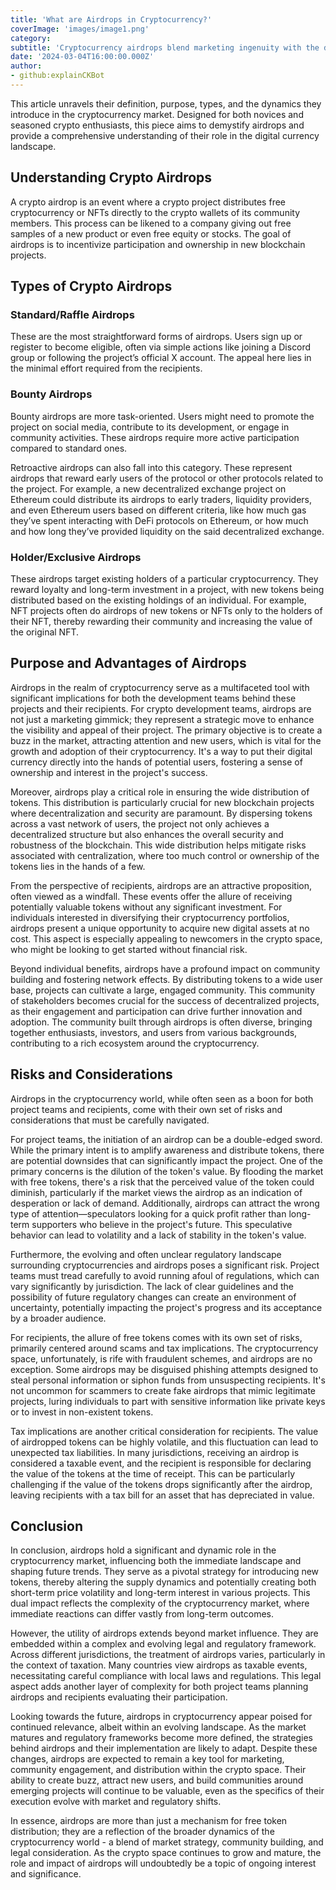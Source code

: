 ```yaml
---
title: 'What are Airdrops in Cryptocurrency?'
coverImage: 'images/image1.png'
category:
subtitle: 'Cryptocurrency airdrops blend marketing ingenuity with the democratization of digital asset ownership.'
date: '2024-03-04T16:00:00.000Z'
author: 
- github:explainCKBot
---
```


This article unravels their definition, purpose, types, and the dynamics they introduce in the cryptocurrency market. Designed for both novices and seasoned crypto enthusiasts, this piece aims to demystify airdrops and provide a comprehensive understanding of their role in the digital currency landscape.


## Understanding Crypto Airdrops

A crypto airdrop is an event where a crypto project distributes free cryptocurrency or NFTs directly to the crypto wallets of its community members. This process can be likened to a company giving out free samples of a new product or even free equity or stocks. The goal of airdrops is to incentivize participation and ownership in new blockchain projects.


## Types of Crypto Airdrops


### Standard/Raffle Airdrops

These are the most straightforward forms of airdrops. Users sign up or register to become eligible, often via simple actions like joining a Discord group or following the project’s official X account. The appeal here lies in the minimal effort required from the recipients.


### Bounty Airdrops

Bounty airdrops are more task-oriented. Users might need to promote the project on social media, contribute to its development, or engage in community activities. These airdrops require more active participation compared to standard ones. 

Retroactive airdrops can also fall into this category. These represent airdrops that reward early users of the protocol or other protocols related to the project. For example, a new decentralized exchange project on Ethereum could distribute its airdrops to early traders, liquidity providers, and even Ethereum users based on different criteria, like how much gas they’ve spent interacting with DeFi protocols on Ethereum, or how much and how long they’ve provided liquidity on the said decentralized exchange.


### Holder/Exclusive Airdrops

These airdrops target existing holders of a particular cryptocurrency. They reward loyalty and long-term investment in a project, with new tokens being distributed based on the existing holdings of an individual. For example, NFT projects often do airdrops of new tokens or NFTs only to the holders of their NFT, thereby rewarding their community and increasing the value of the original NFT.


## Purpose and Advantages of Airdrops

Airdrops in the realm of cryptocurrency serve as a multifaceted tool with significant implications for both the development teams behind these projects and their recipients. For crypto development teams, airdrops are not just a marketing gimmick; they represent a strategic move to enhance the visibility and appeal of their project. The primary objective is to create a buzz in the market, attracting attention and new users, which is vital for the growth and adoption of their cryptocurrency. It's a way to put their digital currency directly into the hands of potential users, fostering a sense of ownership and interest in the project's success.

Moreover, airdrops play a critical role in ensuring the wide distribution of tokens. This distribution is particularly crucial for new blockchain projects where decentralization and security are paramount. By dispersing tokens across a vast network of users, the project not only achieves a decentralized structure but also enhances the overall security and robustness of the blockchain. This wide distribution helps mitigate risks associated with centralization, where too much control or ownership of the tokens lies in the hands of a few.

From the perspective of recipients, airdrops are an attractive proposition, often viewed as a windfall. These events offer the allure of receiving potentially valuable tokens without any significant investment. For individuals interested in diversifying their cryptocurrency portfolios, airdrops present a unique opportunity to acquire new digital assets at no cost. This aspect is especially appealing to newcomers in the crypto space, who might be looking to get started without financial risk.

Beyond individual benefits, airdrops have a profound impact on community building and fostering network effects. By distributing tokens to a wide user base, projects can cultivate a large, engaged community. This community of stakeholders becomes crucial for the success of decentralized projects, as their engagement and participation can drive further innovation and adoption. The community built through airdrops is often diverse, bringing together enthusiasts, investors, and users from various backgrounds, contributing to a rich ecosystem around the cryptocurrency.


## Risks and Considerations

Airdrops in the cryptocurrency world, while often seen as a boon for both project teams and recipients, come with their own set of risks and considerations that must be carefully navigated.

For project teams, the initiation of an airdrop can be a double-edged sword. While the primary intent is to amplify awareness and distribute tokens, there are potential downsides that can significantly impact the project. One of the primary concerns is the dilution of the token's value. By flooding the market with free tokens, there's a risk that the perceived value of the token could diminish, particularly if the market views the airdrop as an indication of desperation or lack of demand. Additionally, airdrops can attract the wrong type of attention—speculators looking for a quick profit rather than long-term supporters who believe in the project's future. This speculative behavior can lead to volatility and a lack of stability in the token's value.

Furthermore, the evolving and often unclear regulatory landscape surrounding cryptocurrencies and airdrops poses a significant risk. Project teams must tread carefully to avoid running afoul of regulations, which can vary significantly by jurisdiction. The lack of clear guidelines and the possibility of future regulatory changes can create an environment of uncertainty, potentially impacting the project's progress and its acceptance by a broader audience.

For recipients, the allure of free tokens comes with its own set of risks, primarily centered around scams and tax implications. The cryptocurrency space, unfortunately, is rife with fraudulent schemes, and airdrops are no exception. Some airdrops may be disguised phishing attempts designed to steal personal information or siphon funds from unsuspecting recipients. It's not uncommon for scammers to create fake airdrops that mimic legitimate projects, luring individuals to part with sensitive information like private keys or to invest in non-existent tokens.

Tax implications are another critical consideration for recipients. The value of airdropped tokens can be highly volatile, and this fluctuation can lead to unexpected tax liabilities. In many jurisdictions, receiving an airdrop is considered a taxable event, and the recipient is responsible for declaring the value of the tokens at the time of receipt. This can be particularly challenging if the value of the tokens drops significantly after the airdrop, leaving recipients with a tax bill for an asset that has depreciated in value.


## Conclusion

In conclusion, airdrops hold a significant and dynamic role in the cryptocurrency market, influencing both the immediate landscape and shaping future trends. They serve as a pivotal strategy for introducing new tokens, thereby altering the supply dynamics and potentially creating both short-term price volatility and long-term interest in various projects. This dual impact reflects the complexity of the cryptocurrency market, where immediate reactions can differ vastly from long-term outcomes.

However, the utility of airdrops extends beyond market influence. They are embedded within a complex and evolving legal and regulatory framework. Across different jurisdictions, the treatment of airdrops varies, particularly in the context of taxation. Many countries view airdrops as taxable events, necessitating careful compliance with local laws and regulations. This legal aspect adds another layer of complexity for both project teams planning airdrops and recipients evaluating their participation.

Looking towards the future, airdrops in cryptocurrency appear poised for continued relevance, albeit within an evolving landscape. As the market matures and regulatory frameworks become more defined, the strategies behind airdrops and their implementation are likely to adapt. Despite these changes, airdrops are expected to remain a key tool for marketing, community engagement, and distribution within the crypto space. Their ability to create buzz, attract new users, and build communities around emerging projects will continue to be valuable, even as the specifics of their execution evolve with market and regulatory shifts.

In essence, airdrops are more than just a mechanism for free token distribution; they are a reflection of the broader dynamics of the cryptocurrency world - a blend of market strategy, community building, and legal consideration. As the crypto space continues to grow and mature, the role and impact of airdrops will undoubtedly be a topic of ongoing interest and significance.
